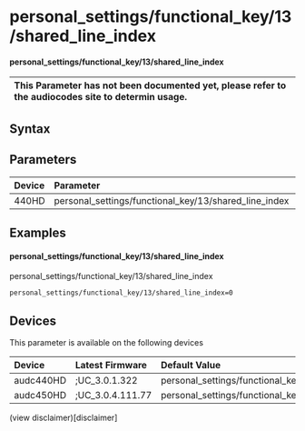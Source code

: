 ﻿---
description: personal_settings/functional_key/13/shared_line_index
search: false
---

# personal_settings/functional_key/13/shared_line_index

#### personal_settings/functional_key/13/shared_line_index


| This Parameter has not been documented yet, please refer to the audiocodes site to determin usage.  | 
| :--- |

## Syntax

## Parameters
|Device|Parameter|value|Description|
|:---|:---|:---|:---|
| 440HD | personal_settings/functional_key/13/shared_line_index |  |  |

## Examples
#### personal_settings/functional_key/13/shared_line_index

personal_settings/functional_key/13/shared_line_index

```
personal_settings/functional_key/13/shared_line_index=0
```

## Devices
This parameter is available on the following devices

| Device | Latest Firmware | Default Value |
|:---|:---|:---|
| audc440HD | ;UC_3.0.1.322 | personal_settings/functional_key/13/shared_line_index=0 
| audc450HD | ;UC_3.0.4.111.77 | personal_settings/functional_key/13/shared_line_index=0 

(view disclaimer)[disclaimer]
